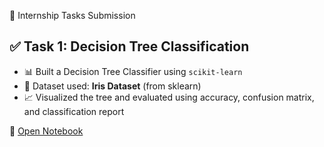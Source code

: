 🌿 Internship Tasks Submission
## ✅ Task 1: Decision Tree Classification

- 📊 Built a Decision Tree Classifier using `scikit-learn`
- 📁 Dataset used: **Iris Dataset** (from sklearn)
- 📈 Visualized the tree and evaluated using accuracy, confusion matrix, and classification report

📄 [Open Notebook](Decision_Tree_Iris_Classification.ipynb)
